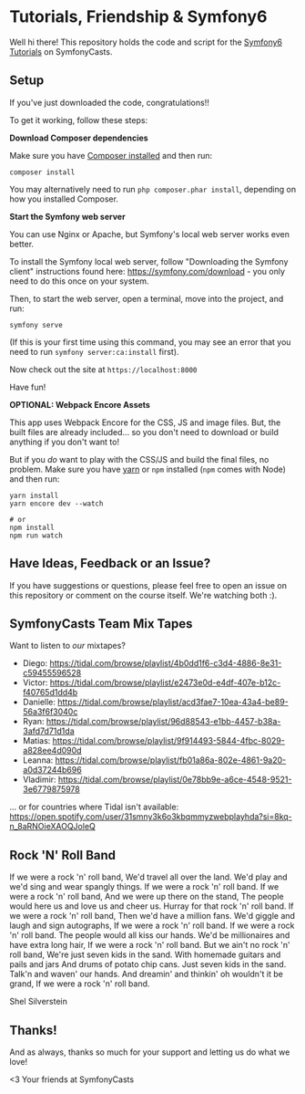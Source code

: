 # Tutorials, Friendship & Symfony6

Well hi there! This repository holds the code and script
for the [Symfony6 Tutorials](https://symfonycasts.com/tracks/symfony) on SymfonyCasts.

## Setup

If you've just downloaded the code, congratulations!!

To get it working, follow these steps:

**Download Composer dependencies**

Make sure you have [Composer installed](https://getcomposer.org/download/)
and then run:

```
composer install
```

You may alternatively need to run `php composer.phar install`, depending
on how you installed Composer.

**Start the Symfony web server**

You can use Nginx or Apache, but Symfony's local web server
works even better.

To install the Symfony local web server, follow
"Downloading the Symfony client" instructions found
here: https://symfony.com/download - you only need to do this
once on your system.

Then, to start the web server, open a terminal, move into the
project, and run:

```
symfony serve
```

(If this is your first time using this command, you may see an
error that you need to run `symfony server:ca:install` first).

Now check out the site at `https://localhost:8000`

Have fun!

**OPTIONAL: Webpack Encore Assets**

This app uses Webpack Encore for the CSS, JS and image files.
But, the built files are already included... so you don't need
to download or build anything if you don't want to!

But if you *do* want to play with the CSS/JS and build the
final files, no problem. Make sure you have [yarn](https://yarnpkg.com/lang/en/)
or `npm` installed (`npm` comes with Node) and then run:

```
yarn install
yarn encore dev --watch

# or
npm install
npm run watch
```

## Have Ideas, Feedback or an Issue?

If you have suggestions or questions, please feel free to
open an issue on this repository or comment on the course
itself. We're watching both :).

## SymfonyCasts Team Mix Tapes

Want to listen to *our* mixtapes? 

* Diego: https://tidal.com/browse/playlist/4b0dd1f6-c3d4-4886-8e31-c59455596528
* Victor: https://tidal.com/browse/playlist/e2473e0d-e4df-407e-b12c-f40765d1dd4b
* Danielle: https://tidal.com/browse/playlist/acd3fae7-10ea-43a4-be89-56a3f6f3040c
* Ryan: https://tidal.com/browse/playlist/96d88543-e1bb-4457-b38a-3afd7d71d1da
* Matias: https://tidal.com/browse/playlist/9f914493-5844-4fbc-8029-a828ee4d090d
* Leanna: https://tidal.com/browse/playlist/fb01a86a-802e-4861-9a20-a0d37244b696
* Vladimir: https://tidal.com/browse/playlist/0e78bb9e-a6ce-4548-9521-3e6779875978

... or for countries where Tidal isn't available:
https://open.spotify.com/user/31smny3k6o3kbqmmyzwebplayhda?si=8kq-n_8aRNOieXAOQJoleQ

## Rock 'N' Roll Band

If we were a rock 'n' roll band,
We'd travel all over the land.
We'd play and we'd sing and wear spangly things.
If we were a rock 'n' roll band.
If we were a rock 'n' roll band,
And we were up there on the stand,
The people would here us and love us and cheer us.
Hurray for that rock 'n' roll band.
If we were a rock 'n' roll band,
Then we'd have a million fans.
We'd giggle and laugh and sign autographs,
If we were a rock 'n' roll band.
If we were a rock 'n' roll band.
The people would all kiss our hands.
We'd be millionaires and have extra long hair,
If we were a rock 'n' roll band.
But we ain't no rock 'n' roll band,
We're just seven kids in the sand.
With homemade guitars and pails and jars
And drums of potato chip cans.
Just seven kids in the sand.
Talk'n and waven' our hands.
And dreamin' and thinkin' oh wouldn't it be grand,
If we were a rock 'n' roll band.

Shel Silverstein

## Thanks!

And as always, thanks so much for your support and letting
us do what we love!

<3 Your friends at SymfonyCasts
